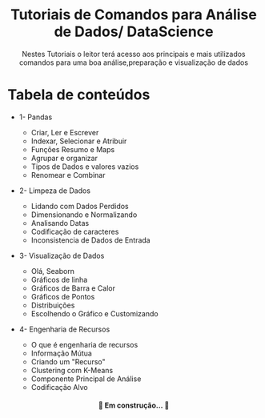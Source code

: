 <h1 align="center">Tutoriais de Comandos para Análise de Dados/ DataScience</h1>

<p align="center">Nestes Tutoriais o leitor terá acesso aos principais e mais utilizados comandos para uma boa análise,preparação e visualização de dados</p>

Tabela de conteúdos
=================
<!--ts-->
   * 1- Pandas
      * Criar, Ler e Escrever 
      * Indexar, Selecionar e Atribuir
      * Funções Resumo e Maps
      * Agrupar e organizar
      * Tipos de Dados e valores vazios
      * Renomear e Combinar
      
   * 2- Limpeza de Dados
      * Lidando com Dados Perdidos
      * Dimensionando e Normalizando
      * Analisando Datas
      * Codificação de caracteres
      * Inconsistencia de Dados de Entrada      
      
   * 3- Visualização de Dados
      * Olá, Seaborn
      * Gráficos de linha
      * Gráficos de Barra e Calor
      * Gráficos de Pontos
      * Distribuições
      * Escolhendo o Gráfico e Customizando
      
   * 4- Engenharia de Recursos
      * O que é engenharia de recursos
      * Informação Mútua
      * Criando um "Recurso"
      * Clustering com K-Means
      * Componente Principal de Análise
      * Codificação Alvo
<!--te-->


<h4 align="center"> 
	🚧  Em construção...  🚧
</h4>

